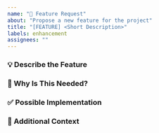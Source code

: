 ```yaml
---
name: "🚀 Feature Request"
about: "Propose a new feature for the project"
title: "[FEATURE] <Short Description>"
labels: enhancement
assignees: ""
---
```


### 💡 Describe the Feature
<!-- Provide a detailed description of the feature request -->

### 📝 Why Is This Needed?
<!-- Explain why this feature would be useful -->

### ✅ Possible Implementation
<!-- Suggest how this could be implemented -->

### 🔗 Additional Context
<!-- Add any references, screenshots, or links if applicable -->
